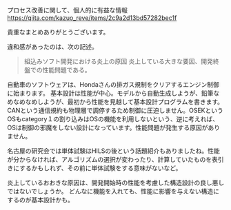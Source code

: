 プロセス改善に関して、個人的に有益な情報
https://qiita.com/kazuo_reve/items/2c9a2d13bd57282bec1f

貴重なまとめありがとうございます。

違和感があったのは、次の記述。

>組込みソフト開発における炎上の原因
炎上している大きな要因、開発終盤での性能問題である。

自動車のソフトウェアは、Hondaさんの排ガス規制をクリアするエンジン制御に始まります。
基本設計は性能が中心。モデルから自動生成しようが、鉛筆なめなめなめしようが、最初から性能を見越して基本設計プログラムを書きます。CANという通信規約も物理層で調停するため制御に圧迫しません。OSEKというOSもcategory１の割り込みはOSの機能を利用しないという、逆に考えれば、OSは制御の邪魔をしない設計になっています。性能問題が発生する原因がありません。

名古屋の研究会では単体試験はHILSの後という話題紹介もありましたね。性能が分からなければ、アルゴリズムの選択が変わったり、計算していたものを表引きにするかもしれず、その前に単体試験をする意味がないなど。

炎上しているおおきな原因は、開発開始時の性能を考慮した構造設計の良し悪しではないでしょうか。
どんなに機能を入れても、性能に影響を与えない構造にするのが基本設計かも。
